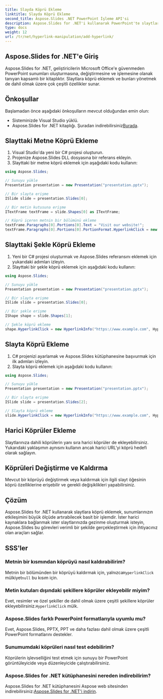 ```yaml
---
title: Slayda Köprü Ekleme
linktitle: Slayda Köprü Ekleme
second_title: Aspose.Slides .NET PowerPoint İşleme API'si
description: Aspose.Slides for .NET'i kullanarak PowerPoint'te slaytlara nasıl köprü ekleyeceğinizi öğrenin. Sunumlarınızı etkileşimli içerikle geliştirin.
type: docs
weight: 12
url: /tr/net/hyperlink-manipulation/add-hyperlink/
---
```


## Aspose.Slides for .NET'e Giriş

Aspose.Slides for .NET, geliştiricilerin Microsoft Office'e güvenmeden PowerPoint sunumları oluşturmasına, değiştirmesine ve işlemesine olanak tanıyan kapsamlı bir kitaplıktır. Slaytlara köprü eklemek ve bunları yönetmek de dahil olmak üzere çok çeşitli özellikler sunar.

## Önkoşullar

Başlamadan önce aşağıdaki önkoşulların mevcut olduğundan emin olun:

- Sisteminizde Visual Studio yüklü.
-  Aspose.Slides for .NET kitaplığı. Şuradan indirebilirsiniz[Burada](https://downloads.aspose.com/slides/net).

## Slayttaki Metne Köprü Ekleme

1. Visual Studio'da yeni bir C# projesi oluşturun.
2. Projenize Aspose.Slides DLL dosyasına bir referans ekleyin.
3. Slayttaki bir metne köprü eklemek için aşağıdaki kodu kullanın:

```csharp
using Aspose.Slides;

// Sunuyu yükle
Presentation presentation = new Presentation("presentation.pptx");

// Bir slayta erişme
ISlide slide = presentation.Slides[0];

// Bir metin kutusuna erişme
ITextFrame textFrame = slide.Shapes[0] as ITextFrame;

// Köprü içeren metnin bir bölümünü ekleme
textFrame.Paragraphs[0].Portions[0].Text = "Visit our website!";
textFrame.Paragraphs[0].Portions[0].PortionFormat.HyperlinkClick = new HyperlinkInfo("https://www.example.com", HyperlinkAction.MouseClick);
```

## Slayttaki Şekle Köprü Ekleme

1. Yeni bir C# projesi oluşturmak ve Aspose.Slides referansını eklemek için yukarıdaki adımları izleyin.
2. Slayttaki bir şekle köprü eklemek için aşağıdaki kodu kullanın:

```csharp
using Aspose.Slides;

// Sunuyu yükle
Presentation presentation = new Presentation("presentation.pptx");

// Bir slayta erişme
ISlide slide = presentation.Slides[0];

// Bir şekle erişme
IShape shape = slide.Shapes[1];

// Şekle köprü ekleme
shape.HyperlinkClick = new HyperlinkInfo("https://www.example.com", HyperlinkAction.MouseClick);
```

## Slayta Köprü Ekleme

1. C# projenizi ayarlamak ve Aspose.Slides kütüphanesine başvurmak için ilk adımları izleyin.
2. Slayta köprü eklemek için aşağıdaki kodu kullanın:

```csharp
using Aspose.Slides;

// Sunuyu yükle
Presentation presentation = new Presentation("presentation.pptx");

// Bir slayta erişme
ISlide slide = presentation.Slides[2];

// Slayta köprü ekleme
slide.HyperlinkClick = new HyperlinkInfo("https://www.example.com", HyperlinkAction.MouseClick);
```

## Harici Köprüler Ekleme

Slaytlarınıza dahili köprülerin yanı sıra harici köprüler de ekleyebilirsiniz. Yukarıdaki yaklaşımın aynısını kullanın ancak harici URL'yi köprü hedefi olarak sağlayın.

## Köprüleri Değiştirme ve Kaldırma

Mevcut bir köprüyü değiştirmek veya kaldırmak için ilgili slayt öğesinin köprü özelliklerine erişebilir ve gerekli değişiklikleri yapabilirsiniz.

## Çözüm

Aspose.Slides for .NET kullanarak slaytlara köprü eklemek, sunumlarınızın etkileşimini büyük ölçüde artırabilecek basit bir işlemdir. İster harici kaynaklara bağlanmak ister slaytlarınızda gezinme oluşturmak isteyin, Aspose.Slides bu görevleri verimli bir şekilde gerçekleştirmek için ihtiyacınız olan araçları sağlar.

## SSS'ler

### Metnin bir kısmından köprüyü nasıl kaldırabilirim?

 Metnin bir bölümünden bir köprüyü kaldırmak için, yalnızca`HyperlinkClick` mülkiyet`null` bu kısım için.

### Metin kutuları dışındaki şekillere köprüler ekleyebilir miyim?

Evet, resimler ve özel şekiller de dahil olmak üzere çeşitli şekillere köprüler ekleyebilirsiniz.`HyperlinkClick` mülk.

### Aspose.Slides farklı PowerPoint formatlarıyla uyumlu mu?

Evet, Aspose.Slides, PPTX, PPT ve daha fazlası dahil olmak üzere çeşitli PowerPoint formatlarını destekler.

### Sunumumdaki köprüleri nasıl test edebilirim?

Köprülerin işlevselliğini test etmek için sunuyu bir PowerPoint görüntüleyicide veya düzenleyicide çalıştırabilirsiniz.

### Aspose.Slides for .NET kütüphanesini nereden indirebilirim?

 Aspose.Slides for .NET kütüphanesini Aspose web sitesinden indirebilirsiniz:[Aspose.Slides for .NET'i indirin](https://releases.aspose.com/slides/net).